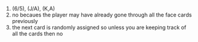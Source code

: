 1. (6/5), (J/A), (K,A)
2. no becaues the player may have already gone through all the face cards previously
3. the next card is randomly assigned so unless you are keeping track of all the cards then no